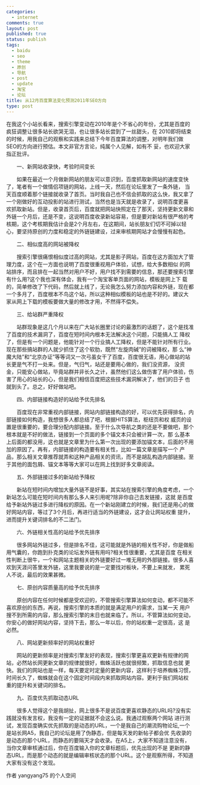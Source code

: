 ```yaml
--- 
categories: 
  - internet
comments: true
layout: post
published: true
status: publish
tags: 
  - baidu
  - seo
  - theme
  - 原创
  - 导航
  - post
  - update
  - 淘宝
  - 论坛
title: 从12月百度算法变化预测2011年SEO方向
type: post
---
```

在我这个小站长看来，搜索引擎变动在2010年是个不省心的年份，尤其是百度的疯狂调整让很多站长欲哭无泪，也让很多站长尝到了一丝甜头，在 2010即将结束的时候，用我自己的观察和实践来总结下今年百度算法的调整，对明年我们做SEO的方向进行预估。本文非官方言论，纯属个人见解，如有不 妥，也欢迎大家指正批评。

　　一、新网站收录快，考验时间变长

　　如果在最近一个月做新网站的朋友可以意识到，百度抓取新网站的速度变快了，笔者有一个做情侣项链的网站，上线一天，然后在论坛里发了一条外链， 当天百度顺着那个链接就收录了首页。当时我自己也不信会抓取的这么快，我又拿了一个刚做好的互动投影的站进行测试，当然也是当天就是收录了，说明百度更喜 欢抓取新站。但是，收录首页后，百度就把网站快照定在了那天，坚持更新文章和外链一个月后，还是不变，这说明百度收录新站容易，但是要对新站有很严格的考 核期，这个考核期我估计会是2个月左右，在这期间，站长朋友们切不可掉以轻心，要坚持原创的力度和稳定的外链链建设，过来审核期网站才会慢慢有起色。

　　二、相似度高的网站被降权

　　搜索引擎很痛恨相似度过高的网站，尤其是影子网站，百度在这方面加大了管理力度，这个在一方面也说明了百度很重视用户体验，试想，给大多数相似 的网站排序，而且排在一起当然对用户不好，用户找不到需要的信息，那还要搜索引擎有什么用?这个我也深有体会，我有一个淘宝客单页面的网站，模板是网上下 载的，简单修改了下代码，然后就上线了，无论我怎么努力添加内容和外链，现在都一个多月了，百度根本不鸟这个站，所以这种相似模板的站也是不好的。建议大 家从网上下载的模板要做大量的修改才用，不然得不偿失。

　　三、给站群严重降权

　　站群现象是这几个月以来在广大站长圈里讨论的最激烈的话题了，这个是找准了百度的技术漏洞了，百度在短时间内根本无法解决这个问题，只能搞人工 降权了，但是有一个问题是，他能针对一个行业搞人工降权，但是不能针对所有行业。现在那些搞站群的人就少抓住了这个软肋，既然“左旋肉碱”的词被降权，那 么“神魔大陆”和“北京办证”等等词又一次弓虽女干了百度，百度很无语，用心做站的站长更是气不打一处来。但是，气归气，站还是要用心做的，我们没资源， 没资金，只能安心做站，毕竟站群并非长久之计，虽然他们这么做伤害了用户体验，伤害了用心的站长的心，但是我们相信百度把这些技术漏洞解决了，他们的日子 也就到头了。总之，好好做站吧。

　　四、内部链接构造好的站给予优先排名

　　百度现在非常重视内部链接，网站内部链接构造的好，可以优先获得排名，内部链接如何构造，我想很多人都总结了吧，根据HITS算法，枢纽页和权 威页的设置是很重要的，要合理分配内部链接。至于什么次导航之类的还是不要做吧，那个根本就是不好的做法，链接到一个页面的多个锚文本只会被计算一次，那 么基本上后面的都没用，这也就是文章里为什么第一次出现的要添加锚文本，后面的不用加的原因了。再有，内部链接的构造要有相关性，比如一篇文章是描写一个 产品，那么相关文章推荐就弄和这种产品相关的资讯，而不是胡乱构造内部链接。至于其他的面包屑、锚文本等等大家可以在网上找到好多文章阅读。

　　五、外部链接过多的新站给予降权

　　新站在短时间内增加大量外链不是好事，其实站在搜索引擎的角度考虑，一个新站怎么可能在短时间内有那么多人来引用呢?除非你自己去发链接，这就 是百度给予新站外链过多进行降权的原因。在一个新站刚建立的时候，我们还是用心的做好网站内容，等过了3个月后，再进行适当的外链建设，这才会让网站权重 提升，进而提升关键词排名的不二法门。

　　六、外链相关性高的站给予优先排序

　　很多网站外链过多，但是排名不佳，这可能就是外链的相关性不好，你是做船用气囊的，你跑到扑克类的论坛发外链有用吗?相关性很重要，尤其是百度 在相关性判断上很牛，一个和网站主题相关的外链要好过一堆无用的外部链接。很多人喜欢到天涯问答里发外链，这里我要说的是一定要找对板块，不要上来就发， 累死人不说，最后的效果甚微。

　　七、原创内容质量高的给予优先排序

　　原创内容在任何时候都是受欢迎的，不管搜索引擎算法如何变动，都不可能不喜欢原创的东西，再说，搜索引擎的本质的就是满足用户的需求，当某一天 用户搜不到所需的内容，那么搜索引擎的末日也就来临了。所以，不管算法如何变动，你安心的做好网站内容，坚持下去，那么一年以后，你的站权重一定很高，这 是必然。

　　八、网站更新频率好的网站权重好

　　网站的更新频率是对搜索引擎友好的表现，搜索引擎更喜欢更新有规律的网站，必然站长网更新文章的规律就很好，蜘蛛活跃也就很频繁，抓取信息也就 更快。我们的网站也是一样，每天要定时定量的更新内容，这样利于培养蜘蛛习惯，时间长久了，蜘蛛就会在这个固定时间段内来抓取网站内容。更利于我们网站权 重的提升和关键词的排名。

　　九、百度优先抓取动态URL

　　很多人觉得这个是我胡扯，网上很多不是说百度更喜欢静态的URL吗?没有实践就没有发言权，我没有一定的证据就不会这么说。我通过观察两个网站 进行测试，发现百度确实优先抓取的是动态的URL，一个是我自己的潮流购物论坛,一个是站长网A5，我自己的论坛是用了伪静态，但是每天发的新帖子都会优 先收录的是动态的那个URL，而静态的要隔天才会收录。在A5上，大家不知道注意没有，当你文章审核通过后，你在百度输入你的文章标题后，优先出现的不是 更新的静态URL，而是那个动态的就是编辑审核状态的那个URL。这个是观察所得，不知道大家有没有这个发现。

作者 yangyang75 的个人空间
